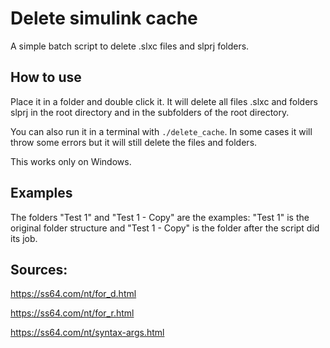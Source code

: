 # Delete simulink cache
A simple batch script to delete .slxc files and slprj folders.
## How to use
Place it in a folder and double click it. It will delete all files .slxc and folders slprj in the root directory and in the subfolders of the root directory.

You can also run it in a terminal with `./delete_cache`. In some cases it will throw some errors but it will still delete the files and folders.

This works only on Windows.

## Examples
The folders "Test 1" and "Test 1 - Copy" are the examples: "Test 1" is the original folder structure and "Test 1 - Copy" is the folder after the script did its job.

## Sources:
https://ss64.com/nt/for_d.html

https://ss64.com/nt/for_r.html

https://ss64.com/nt/syntax-args.html
